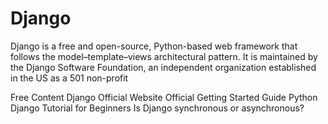 # Django

Django is a free and open-source, Python-based web framework that follows the model–template–views architectural pattern. It is maintained by the Django Software Foundation, an independent organization established in the US as a 501 non-profit

<ResourceGroupTitle>Free Content</ResourceGroupTitle>
<BadgeLink colorScheme='blue' badgeText='Official Website' href='https://www.djangoproject.com/'>Django Official Website</BadgeLink>
<BadgeLink colorScheme='blue' badgeText='Getting Started' href='https://www.djangoproject.com/start/'>Official Getting Started Guide</BadgeLink>
<BadgeLink colorScheme='red' badgeText='Watch' href='https://www.youtube.com/watch?v=rHux0gMZ3Eg'>Python Django Tutorial for Beginners</BadgeLink>
<BadgeLink colorScheme='yellow' badgeText='Read' href='https://stackoverflow.com/questions/58548089/django-is-synchronous-or-asynchronous'>Is Django synchronous or asynchronous?</BadgeLink>
